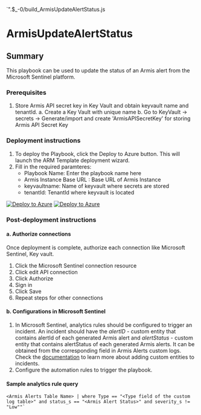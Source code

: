 `".$_-0/build_ArmisUpdateAlertStatus.js
# ArmisUpdateAlertStatus

## Summary

This playbook can be used to update the status of an Armis alert from the Microsoft Sentinel platform.

### Prerequisites

1. Store Armis API secret key in Key Vault and obtain keyvault name and tenantId.
    a. Create a Key Vault with unique name
    b. Go to KeyVault -> secrets -> Generate/import and create 'ArmisAPISecretKey' for storing Armis API Secret Key

### Deployment instructions

1. To deploy the Playbook, click the Deploy to Azure button. This will launch the ARM Template deployment wizard.
2. Fill in the required paramteres:
    * Playbook Name: Enter the playbook name here
    * Armis Instance Base URL : Base URL of Armis Instance
    * keyvaultname: Name of keyvault where secrets are stored
    * tenantId: TenantId where keyvault is located

[![Deploy to Azure](https://aka.ms/deploytoazurebutton)](https://portal.azure.com/#create/Microsoft.Template/uri/https%3A%2F%2Fraw.githubusercontent.com%2FAzure%2FAzure-Sentinel%2Fmaster%2FSolutions%2FArmis%2FPlaybooks%2FArmisUpdateAlertStatus%2Fazuredeploy.json) [![Deploy to Azure](https://aka.ms/deploytoazuregovbutton)](https://portal.azure.us/#create/Microsoft.Template/uri/https%3A%2F%2Fraw.githubusercontent.com%2FAzure%2FAzure-Sentinel%2Fmaster%2FSolutions%2FArmis%2FPlaybooks%2FArmisUpdateAlertStatus%2Fazuredeploy.json)

### Post-deployment instructions

#### a. Authorize connections

Once deployment is complete, authorize each connection like Microsoft Sentinel, Key vault.

1. Click the Microsoft Sentinel connection resource
2. Click edit API connection
3. Click Authorize
4. Sign in
5. Click Save
6. Repeat steps for other connections

#### b. Configurations in Microsoft Sentinel

1. In Microsoft Sentinel, analytics rules should be configured to trigger an incident. An incident should have the *alertID* - custom entity that contains alertId of each generated Armis alert and *alertStatus* - custom entity that contains alertStatus of each generated Armis alerts. It can be obtained from the corresponding field in Armis Alerts custom logs. Check the [documentation](https://docs.microsoft.com/azure/sentinel/surface-custom-details-in-alerts) to learn more about adding custom entities to incidents.
2. Configure the automation rules to trigger the playbook.
#### Sample analytics rule query
```
<Armis Alerts Table Name> | where Type == "<Type field of the custom log table>" and status_s == "<Armis Alert Status>" and severity_s != "Low""`
